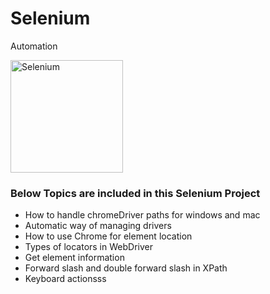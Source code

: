 # Selenium
Automation


<a href="https://selenium.dev"><img src="https://selenium.dev/images/selenium_logo_square_green.png" width="180" alt="Selenium"/></a>


### Below Topics are included in this Selenium Project

* How to handle chromeDriver paths for windows and mac
* Automatic way of managing drivers
* How to use Chrome for element location
* Types of locators in WebDriver
* Get element information
* Forward slash and double forward slash in XPath
* Keyboard actionsss
